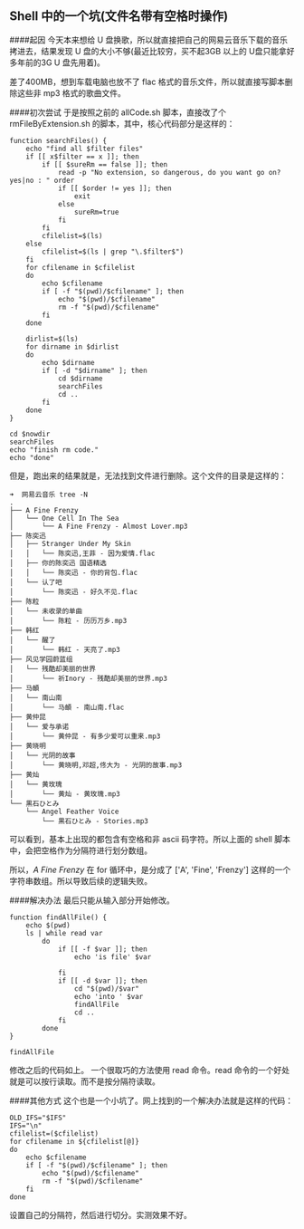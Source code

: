 Shell 中的一个坑(文件名带有空格时操作)
---


####起因
今天本来想给 U 盘换歌，所以就直接把自己的网易云音乐下载的音乐拷进去，结果发现 U 盘的大小不够(最近比较穷，买不起3GB 以上的 U盘只能拿好多年前的3G U 盘先用着)。

差了400MB，想到车载电脑也放不了 flac 格式的音乐文件，所以就直接写脚本删除这些非 mp3 格式的歌曲文件。

####初次尝试
于是按照之前的 allCode.sh 脚本，直接改了个 rmFileByExtension.sh 的脚本，其中，核心代码部分是这样的：

```
function searchFiles() {
    echo "find all $filter files"
    if [[ x$filter == x ]]; then
        if [[ $sureRm == false ]]; then
            read -p "No extension, so dangerous, do you want go on? yes|no : " order
            if [[ $order != yes ]]; then
                exit
            else
                sureRm=true
            fi
        fi
        cfilelist=$(ls)
    else
        cfilelist=$(ls | grep "\.$filter$")
    fi
    for cfilename in $cfilelist
    do
        echo $cfilename
        if [ -f "$(pwd)/$cfilename" ]; then
            echo "$(pwd)/$cfilename"
            rm -f "$(pwd)/$cfilename"
        fi
    done

    dirlist=$(ls)
    for dirname in $dirlist
    do
        echo $dirname
        if [ -d "$dirname" ]; then
            cd $dirname
            searchFiles
            cd ..
        fi
    done
}

cd $nowdir
searchFiles
echo "finish rm code."
echo "done"
```

但是，跑出来的结果就是，无法找到文件进行删除。这个文件的目录是这样的：

```
➜  网易云音乐 tree -N
.
├── A Fine Frenzy
│   └── One Cell In The Sea
│       └── A Fine Frenzy - Almost Lover.mp3
├── 陈奕迅
│   ├── Stranger Under My Skin
│   │   └── 陈奕迅,王菲 - 因为爱情.flac
│   ├── 你的陈奕迅 国语精选
│   │   └── 陈奕迅 - 你的背包.flac
│   └── 认了吧
│       └── 陈奕迅 - 好久不见.flac
├── 陈粒
│   └── 未收录的单曲
│       └── 陈粒 - 历历万乡.mp3
├── 韩红
│   └── 醒了
│       └── 韩红 - 天亮了.mp3
├── 风见学园蔚蓝组
│   └── 残酷却美丽的世界
│       └── 祈Inory - 残酷却美丽的世界.mp3
├── 马頔
│   └── 南山南
│       └── 马頔 - 南山南.flac
├── 黄仲昆
│   └── 爱与承诺
│       └── 黄仲昆 - 有多少爱可以重来.mp3
├── 黄晓明
│   └── 光阴的故事
│       └── 黄晓明,邓超,佟大为 - 光阴的故事.mp3
├── 黄灿
│   └── 黄玫瑰
│       └── 黄灿 - 黄玫瑰.mp3
└── 黒石ひとみ
    └── Angel Feather Voice
        └── 黒石ひとみ - Stories.mp3
```

可以看到，基本上出现的都包含有空格和非 ascii 码字符。所以上面的 shell 脚本中，会把空格作为分隔符进行划分数组。

所以，*A Fine Frenzy* 在 for 循环中，是分成了 ['A', 'Fine', 'Frenzy'] 这样的一个字符串数组。所以导致后续的逻辑失败。

####解决办法
最后只能从输入部分开始修改。

```
function findAllFile() {
    echo $(pwd)
    ls | while read var
        do
            if [[ -f $var ]]; then
                echo 'is file' $var

            fi
            if [[ -d $var ]]; then
                cd "$(pwd)/$var"
                echo 'into ' $var
                findAllFile
                cd ..
            fi
        done
}

findAllFile
```

修改之后的代码如上。 一个很取巧的方法使用 read 命令。read 命令的一个好处就是可以按行读取。而不是按分隔符读取。


####其他方式
这个也是一个小坑了。网上找到的一个解决办法就是这样的代码：

```
OLD_IFS="$IFS"
IFS="\n"
cfilelist=($cfilelist)
for cfilename in ${cfilelist[@]}
do
    echo $cfilename
    if [ -f "$(pwd)/$cfilename" ]; then
        echo "$(pwd)/$cfilename"
        rm -f "$(pwd)/$cfilename"
    fi
done
```

设置自己的分隔符，然后进行切分。实测效果不好。
